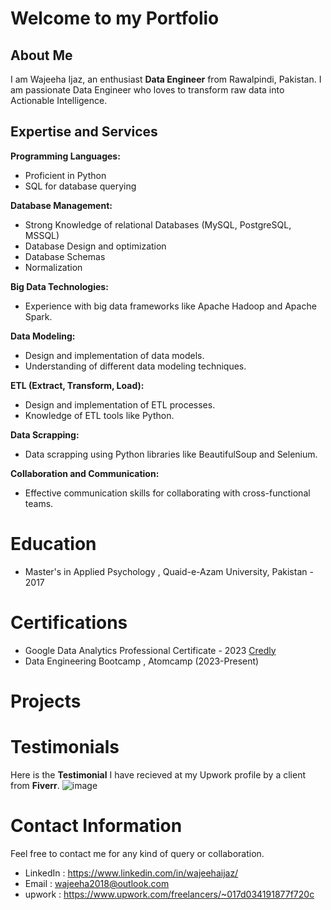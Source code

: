 # Welcome to my Portfolio
## About Me
I am Wajeeha Ijaz, an enthusiast **Data Engineer** from Rawalpindi, Pakistan. I am passionate Data Engineer who loves to transform raw data into Actionable Intelligence.
## Expertise and Services

**Programming Languages:**
- Proficient in Python
- SQL for database querying
  
**Database Management:**
- Strong Knowledge of relational Databases (MySQL, PostgreSQL, MSSQL)
- Database Design and optimization
- Database Schemas
- Normalization
  
**Big Data Technologies:**
- Experience with big data frameworks like Apache Hadoop and Apache Spark.

**Data Modeling:**
- Design and implementation of data models.
- Understanding of different data modeling techniques.

**ETL (Extract, Transform, Load):**
- Design and implementation of ETL processes.
- Knowledge of ETL tools like Python.

**Data Scrapping:**
- Data scrapping using Python libraries like BeautifulSoup and Selenium.

**Collaboration and Communication:**
- Effective communication skills for collaborating with cross-functional teams.

# Education
- Master's in Applied Psychology , Quaid-e-Azam University, Pakistan - 2017

# Certifications
- Google Data Analytics Professional Certificate - 2023
  [Credly](https://www.credly.com/badges/5cac527a-1efa-4d4d-a4e2-2e8e5d3e9575/public_url)
- Data Engineering Bootcamp , Atomcamp (2023-Present)

# Projects




# Testimonials
Here is the **Testimonial** I have recieved at my Upwork profile by a client from **Fiverr**.
![image](https://github.com/Wajeeha-Ijaz/Wajeeha-Ijaz/assets/125184713/ba894f14-4fac-46a3-bb6b-7cc656f480a3)

# Contact Information
Feel free to contact me for any kind of query or collaboration.
- LinkedIn : https://www.linkedin.com/in/wajeehaijaz/
- Email : wajeeha2018@outlook.com
- upwork : https://www.upwork.com/freelancers/~017d034191877f720c
#

